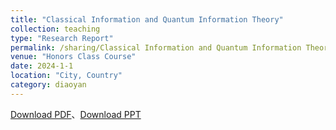 ```yaml
---
title: "Classical Information and Quantum Information Theory"
collection: teaching
type: "Research Report"
permalink: /sharing/Classical Information and Quantum Information Theory
venue: "Honors Class Course"
date: 2024-1-1
location: "City, Country"
category: diaoyan
---
```


[Download PDF](http://ShangrunLu.github.io/files/量子力学讨论班课程论文路尚润21305127.pdf)、[Download PPT](http://ShangrunLu.github.io/files/量子讨论班pre.pdf)
